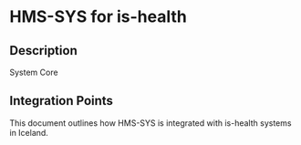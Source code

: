 # HMS-SYS for is-health

## Description

System Core

## Integration Points

This document outlines how HMS-SYS is integrated with is-health systems in Iceland.
